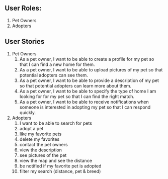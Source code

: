 ## User Roles:

1. Pet Owners
2. Adopters

## User Stories

1. Pet Owners
    1. As a pet owner, I want to be able to create a profile for my pet so that I can find a new home for them.
    2. As a pet owner, I want to be able to upload pictures of my pet so that potential adopters can see them.
    3. As a pet owner, I want to be able to provide a description of my pet so that potential adopters can learn more about them.
    4. As a pet owner, I want to be able to specify the type of home I am looking for for my pet so that I can find the right match.
    5. As a pet owner, I want to be able to receive notifications when someone is interested in adopting my pet so that I can respond quickly.
2. Adopters
    1. I want to be able to search for pets
    2. adopt a pet
    3. like my favorite pets
    4. delete my favorites
    5. contact the pet owners
    6. view the description
    7. see pictures of the pet
    8. view the map and see the distance
    9. be notified if my favorite pet is adopted
    10. filter my search (distance, pet & breed)
